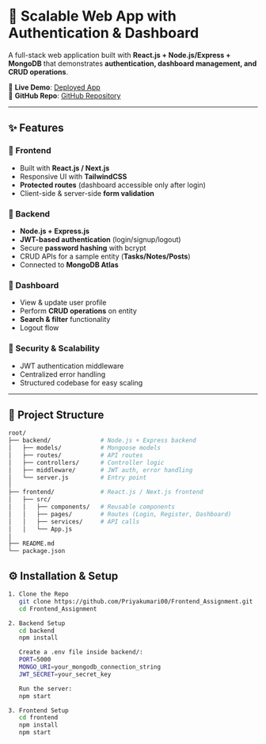 # 🚀 Scalable Web App with Authentication & Dashboard

A full-stack web application built with **React.js + Node.js/Express + MongoDB** that demonstrates **authentication, dashboard management, and CRUD operations**.  

🔗 **Live Demo**: [Deployed App](https://frontend-assignment-kisl0bls6-priyas-projects-5826c70e.vercel.app/login)  
📂 **GitHub Repo**: [GitHub Repository](https://github.com/Priyakumari00/Frontend_Assignment)  

---

## ✨ Features

### 🔹 Frontend
- Built with **React.js / Next.js**
- Responsive UI with **TailwindCSS**
- **Protected routes** (dashboard accessible only after login)
- Client-side & server-side **form validation**

### 🔹 Backend
- **Node.js + Express.js**
- **JWT-based authentication** (login/signup/logout)
- Secure **password hashing** with bcrypt
- CRUD APIs for a sample entity (**Tasks/Notes/Posts**)
- Connected to **MongoDB Atlas**

### 🔹 Dashboard
- View & update user profile
- Perform **CRUD operations** on entity
- **Search & filter** functionality
- Logout flow

### 🔹 Security & Scalability
- JWT authentication middleware
- Centralized error handling
- Structured codebase for easy scaling

---

## 📂 Project Structure
```bash
root/
├── backend/              # Node.js + Express backend
│   ├── models/           # Mongoose models
│   ├── routes/           # API routes
│   ├── controllers/      # Controller logic
│   ├── middleware/       # JWT auth, error handling
│   └── server.js         # Entry point
│
├── frontend/             # React.js / Next.js frontend
│   ├── src/
│   │   ├── components/   # Reusable components
│   │   ├── pages/        # Routes (Login, Register, Dashboard)
│   │   ├── services/     # API calls
│   │   └── App.js
│
├── README.md
└── package.json
```
## ⚙️ Installation & Setup
```bash
1. Clone the Repo
   git clone https://github.com/Priyakumari00/Frontend_Assignment.git
   cd Frontend_Assignment
```
```bash
2. Backend Setup
   cd backend
   npm install
```
```bash
   Create a .env file inside backend/:
   PORT=5000
   MONGO_URI=your_mongodb_connection_string
   JWT_SECRET=your_secret_key

```
```bash
   Run the server:
   npm start

```
```bash
3. Frontend Setup
   cd frontend
   npm install
   npm start

```

